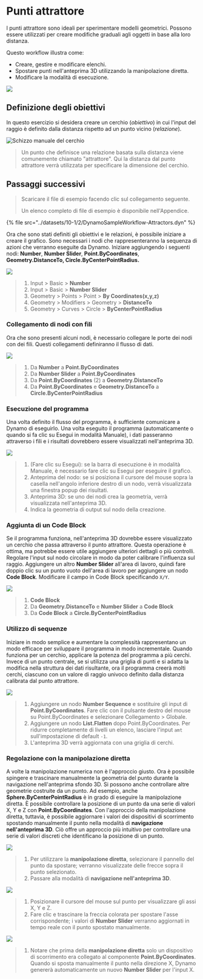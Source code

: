 # Punti attrattore

I punti attrattore sono ideali per sperimentare modelli geometrici. Possono essere utilizzati per creare modifiche graduali agli oggetti in base alla loro distanza.

Questo workflow illustra come:

* Creare, gestire e modificare elenchi.
* Spostare punti nell'anteprima 3D utilizzando la manipolazione diretta.
* Modificare la modalità di esecuzione.

![](../images/10-1/2/attractor1.gif)

## Definizione degli obiettivi

In questo esercizio si desidera creare un cerchio (_obiettivo_) in cui l'input del raggio è definito dalla distanza rispetto ad un punto vicino (_relazione_).

![Schizzo manuale del cerchio](../images/10-1/2/00-Hand-Sketch-of-Circle.png)

> Un punto che definisce una relazione basata sulla distanza viene comunemente chiamato "attrattore". Qui la distanza dal punto attrattore verrà utilizzata per specificare la dimensione del cerchio.

## Passaggi successivi

> Scaricare il file di esempio facendo clic sul collegamento seguente.
>
> Un elenco completo di file di esempio è disponibile nell'Appendice.

{% file src="../datasets/10-1/2/DynamoSampleWorkflow-Attractors.dyn" %}

Ora che sono stati definiti gli obiettivi e le relazioni, è possibile iniziare a creare il grafico. Sono necessari i nodi che rappresenteranno la sequenza di azioni che verranno eseguite da Dynamo. Iniziare aggiungendo i seguenti nodi: **Number**, **Number Slider**, **Point.ByCoordinates**, **Geometry.DistanceTo, Circle.ByCenterPointRadius.**

![](<../images/10-1/2/attractor (2).png>)

> 1. Input > Basic > **Number**
> 2. Input > Basic > **Number Slider**
> 3. Geometry > Points > Point > **By Coordinates(x,y,z)**
> 4. Geometry > Modifiers > Geometry > **DistanceTo**
> 5. Geometry > Curves > Circle > **ByCenterPointRadius**

### Collegamento di nodi con fili

Ora che sono presenti alcuni nodi, è necessario collegare le porte dei nodi con dei fili. Questi collegamenti definiranno il flusso di dati.

![](<../images/10-1/2/attractor (3).png>)

> 1. Da **Number** a **Point.ByCoordinates**
> 2. Da **Number Slider** a **Point.ByCoordinates**
> 3. Da **Point.ByCoordinates** (2) a **Geometry.DistanceTo**
> 4. Da **Point.ByCoordinates** e **Geometry.DistanceTo** a **Circle.ByCenterPointRadius**

### Esecuzione del programma

Una volta definito il flusso del programma, è sufficiente comunicare a Dynamo di eseguirlo. Una volta eseguito il programma (automaticamente o quando si fa clic su Esegui in modalità Manuale), i dati passeranno attraverso i fili e i risultati dovrebbero essere visualizzati nell'anteprima 3D.

![](<../images/10-1/2/attractor (4).png>)

> 1. (Fare clic su Esegui): se la barra di esecuzione è in modalità Manuale, è necessario fare clic su Esegui per eseguire il grafico.
> 2. Anteprima del nodo: se si posiziona il cursore del mouse sopra la casella nell'angolo inferiore destro di un nodo, verrà visualizzata una finestra popup dei risultati.
> 3. Anteprima 3D: se uno dei nodi crea la geometria, verrà visualizzata nell'anteprima 3D.
> 4. Indica la geometria di output sul nodo della creazione.

### Aggiunta di **un Code Block**

Se il programma funziona, nell'anteprima 3D dovrebbe essere visualizzato un cerchio che passa attraverso il punto attrattore. Questa operazione è ottima, ma potrebbe essere utile aggiungere ulteriori dettagli o più controlli. Regolare l'input sul nodo circolare in modo da poter calibrare l'influenza sul raggio. Aggiungere un altro **Number Slider** all'area di lavoro, quindi fare doppio clic su un punto vuoto dell'area di lavoro per aggiungere un nodo **Code Block**. Modificare il campo in Code Block specificando `X/Y`.

![](<../images/10-1/2/attractor (5).png>)

> 1. **Code Block**
> 2. Da **Geometry.DistanceTo** e **Number Slider** a **Code Block**
> 3. Da **Code Block** a **Circle.ByCenterPointRadius**

### Utilizzo di sequenze

Iniziare in modo semplice e aumentare la complessità rappresentano un modo efficace per sviluppare il programma in modo incrementale. Quando funziona per un cerchio, applicare la potenza del programma a più cerchi. Invece di un punto centrale, se si utilizza una griglia di punti e si adatta la modifica nella struttura dei dati risultante, ora il programma creerà molti cerchi, ciascuno con un valore di raggio univoco definito dalla distanza calibrata dal punto attrattore.

![](<../images/10-1/2/attractor (6).png>)

> 1. Aggiungere un nodo **Number Sequence** e sostituire gli input di **Point.ByCoordinates**. Fare clic con il pulsante destro del mouse su Point.ByCoordinates e selezionare Collegamento > Globale.
> 2. Aggiungere un nodo **List.Flatten** dopo Point.ByCoordinates. Per ridurre completamente di livelli un elenco, lasciare l'input `amt` sull'impostazione di default `-1`.
> 3. L'anteprima 3D verrà aggiornata con una griglia di cerchi.

### Regolazione con la manipolazione diretta

A volte la manipolazione numerica non è l'approccio giusto. Ora è possibile spingere e trascinare manualmente la geometria del punto durante la navigazione nell'anteprima sfondo 3D. Si possono anche controllare altre geometrie costruite da un punto. Ad esempio, anche **Sphere.ByCenterPointRadius** è in grado di eseguire la manipolazione diretta. È possibile controllare la posizione di un punto da una serie di valori X, Y e Z con **Point.ByCoordinates**. Con l'approccio della manipolazione diretta, tuttavia, è possibile aggiornare i valori dei dispositivi di scorrimento spostando manualmente il punto nella modalità di **navigazione nell'anteprima 3D**. Ciò offre un approccio più intuitivo per controllare una serie di valori discreti che identificano la posizione di un punto.

![](<../images/10-1/2/attractor (7).png>)

> 1. Per utilizzare la **manipolazione diretta**, selezionare il pannello del punto da spostare; verranno visualizzate delle frecce sopra il punto selezionato.
> 2. Passare alla modalità di **navigazione nell'anteprima 3D**.

![](../images/10-1/2/attractor\(8\).png)

> 1. Posizionare il cursore del mouse sul punto per visualizzare gli assi X, Y e Z.
> 2. Fare clic e trascinare la freccia colorata per spostare l'asse corrispondente; i valori di **Number Slider** verranno aggiornati in tempo reale con il punto spostato manualmente.

![](<../images/10-1/2/attractor (1).png>)

> 1. Notare che prima della **manipolazione diretta** solo un dispositivo di scorrimento era collegato al componente **Point.ByCoordinates**. Quando si sposta manualmente il punto nella direzione X, Dynamo genererà automaticamente un nuovo **Number Slider** per l'input X.


